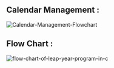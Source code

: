  ## Calendar Management :
 ![Calendar-Management-Flowchart](https://user-images.githubusercontent.com/69067018/132462053-a0f06a4a-7733-4418-a346-e269c1b778ba.png)
 ## Flow Chart :
 ![flow-chart-of-leap-year-program-in-c](https://user-images.githubusercontent.com/69067018/132462801-58425dfc-c08a-410b-82ee-6c21b5d46864.png)

